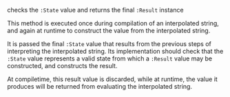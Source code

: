 checks the `:State` value and returns the final `:Result` instance

This method is executed once during compilation of an interpolated string, and again at runtime to construct the
value from the interpolated string.

It is passed the final `:State` value that results from the previous steps of interpreting the interpolated
string. Its implementation should check that the `:State` value represents a valid state from which a `:Result`
value may be constructed, and constructs the result.

At compiletime, this result value is discarded, while at runtime, the value it produces will be returned from
evaluating the interpolated string.